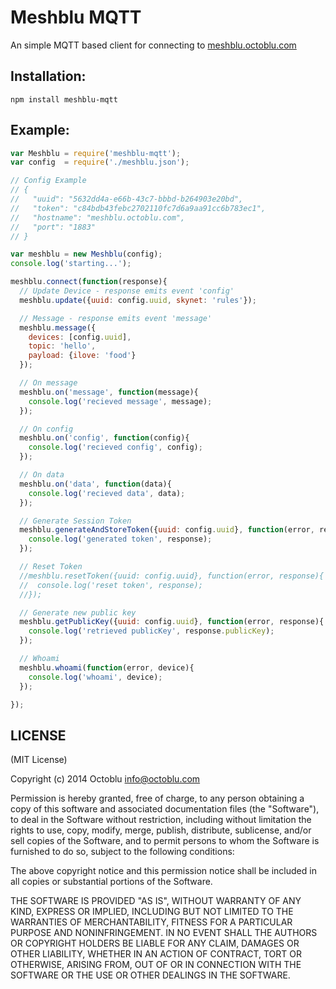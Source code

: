 Meshblu MQTT
===

An simple MQTT based client for connecting to [meshblu.octoblu.com](http://meshblu.octoblu.com)

Installation:
---
```
npm install meshblu-mqtt
```

Example:
---

```javascript
var Meshblu = require('meshblu-mqtt');
var config  = require('./meshblu.json');

// Config Example
// {
//   "uuid": "5632dd4a-e66b-43c7-bbbd-b264903e20bd",
//   "token": "c84bdb43febc2702110fc7d6a9aa91cc6b783ec1",
//   "hostname": "meshblu.octoblu.com",
//   "port": "1883"
// }

var meshblu = new Meshblu(config);
console.log('starting...');

meshblu.connect(function(response){
  // Update Device - response emits event 'config'
  meshblu.update({uuid: config.uuid, skynet: 'rules'});

  // Message - response emits event 'message'
  meshblu.message({
    devices: [config.uuid],
    topic: 'hello',
    payload: {ilove: 'food'}
  });

  // On message
  meshblu.on('message', function(message){
    console.log('recieved message', message);
  });

  // On config
  meshblu.on('config', function(config){
    console.log('recieved config', config);
  });

  // On data
  meshblu.on('data', function(data){
    console.log('recieved data', data);
  });

  // Generate Session Token
  meshblu.generateAndStoreToken({uuid: config.uuid}, function(error, response){
    console.log('generated token', response);
  });

  // Reset Token
  //meshblu.resetToken({uuid: config.uuid}, function(error, response){
  //  console.log('reset token', response);
  //});

  // Generate new public key
  meshblu.getPublicKey({uuid: config.uuid}, function(error, response){
    console.log('retrieved publicKey', response.publicKey);
  });

  // Whoami
  meshblu.whoami(function(error, device){
    console.log('whoami', device);
  });

});
```

LICENSE
-------

(MIT License)

Copyright (c) 2014 Octoblu <info@octoblu.com>

Permission is hereby granted, free of charge, to any person obtaining
a copy of this software and associated documentation files (the
"Software"), to deal in the Software without restriction, including
without limitation the rights to use, copy, modify, merge, publish,
distribute, sublicense, and/or sell copies of the Software, and to
permit persons to whom the Software is furnished to do so, subject to
the following conditions:

The above copyright notice and this permission notice shall be
included in all copies or substantial portions of the Software.

THE SOFTWARE IS PROVIDED "AS IS", WITHOUT WARRANTY OF ANY KIND,
EXPRESS OR IMPLIED, INCLUDING BUT NOT LIMITED TO THE WARRANTIES OF
MERCHANTABILITY, FITNESS FOR A PARTICULAR PURPOSE AND
NONINFRINGEMENT. IN NO EVENT SHALL THE AUTHORS OR COPYRIGHT HOLDERS BE
LIABLE FOR ANY CLAIM, DAMAGES OR OTHER LIABILITY, WHETHER IN AN ACTION
OF CONTRACT, TORT OR OTHERWISE, ARISING FROM, OUT OF OR IN CONNECTION
WITH THE SOFTWARE OR THE USE OR OTHER DEALINGS IN THE SOFTWARE.
